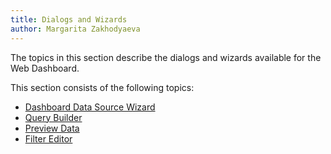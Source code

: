 ```yaml
---
title: Dialogs and Wizards
author: Margarita Zakhodyaeva
---
```


The topics in this section describe the dialogs and wizards available for the Web Dashboard.

This section consists of the following topics:

- [Dashboard Data Source Wizard](dialogs-and-wizards/dashboard-data-source-wizard.md)
- [Query Builder](dialogs-and-wizards/query-builder.md)
- [Preview Data](dialogs-and-wizards/preview-data.md)
- [Filter Editor](dialogs-and-wizards/filter-editor.md)